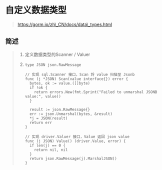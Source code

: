 # 自定义数据类型

> https://gorm.io/zh\_CN/docs/data\_types.html

## 简述

> 1. 定义数据类型的Scanner / Valuer
> 2. ```
>    type JSON json.RawMessage
>
>    // 实现 sql.Scanner 接口，Scan 将 value 扫描至 Jsonb
>    func (j *JSON) Scan(value interface{}) error {
>      bytes, ok := value.([]byte)
>      if !ok {
>        return errors.New(fmt.Sprint("Failed to unmarshal JSONB value:", value))
>      }
>
>      result := json.RawMessage{}
>      err := json.Unmarshal(bytes, &result)
>      *j = JSON(result)
>      return err
>    }
>
>    // 实现 driver.Valuer 接口，Value 返回 json value
>    func (j JSON) Value() (driver.Value, error) {
>      if len(j) == 0 {
>        return nil, nil
>      }
>      return json.RawMessage(j).MarshalJSON()
>    }
>    ```



